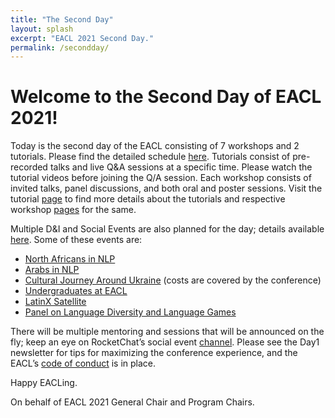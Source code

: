 ```yaml
---
title: "The Second Day"
layout: splash
excerpt: "EACL 2021 Second Day."
permalink: /secondday/
---
```


<h1 class="page__title">Welcome to the Second Day of EACL 2021! </h1>

Today is the second day of the EACL consisting of 7 workshops and 2 tutorials. Please find the detailed schedule [here](https://www.virtual2021.eacl.org/schedule.html). Tutorials consist of pre-recorded talks and live Q&A sessions at a specific time. Please watch the tutorial videos before joining the Q/A session. Each workshop consists of invited talks, panel discussions, and both oral and poster sessions. Visit the tutorial [page](https://www.virtual2021.eacl.org/tutorials.html) to find more details about the tutorials and respective workshop [pages](https://www.virtual2021.eacl.org/workshops.html) for the same.

Multiple D&I and Social Events are also planned for the day; details available [here](https://www.virtual2021.eacl.org/socials.html). Some of these events are:

- [North Africans in NLP](https://sites.google.com/view/NorthAfricansInNLP)
- [Arabs in NLP](https://sites.google.com/view/wanlp2021/arabs-in-nlp)
- [Cultural Journey Around Ukraine](https://www.airbnb.com.ua/experiences/1748674) (costs are covered by the conference)
- [Undergraduates at EACL](https://ugcl.github.io/)
- [LatinX Satellite](https://www.latinxinai.org/events/lxai-social-eacl-2021)
- [Panel on Language Diversity and Language Games](https://gitlab.com/ceramisch/eacl21diversity/-/wikis/EACL-2021-language-diversity-panel-and-games)

There will be multiple mentoring and sessions that will be announced on the fly; keep an eye on RocketChat’s social event [channel](https://eacl2021.rocket.chat/channel/social-events). Please see the Day1 newsletter for tips for maximizing the conference experience, and the EACL’s [code of conduct](https://2021.eacl.org/code/) is in place.

Happy EACLing.

On behalf of EACL 2021 General Chair and Program Chairs.
